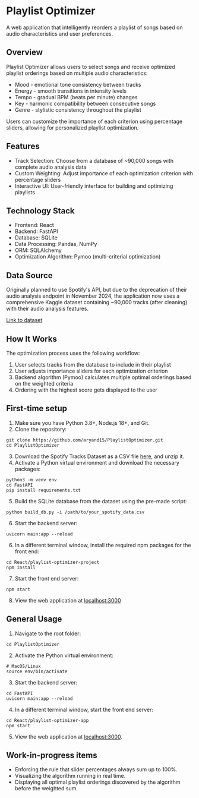 # Playlist Optimizer

A web application that intelligently reorders a playlist of songs based on audio characteristics and user preferences.

## Overview
Playlist Optimizer allows users to select songs and receive optimized playlist orderings based on multiple audio characteristics:

- Mood - emotional tone consistency between tracks
- Energy - smooth transitions in intensity levels
- Tempo - gradual BPM (beats per minute) changes
- Key - harmonic compatibility between consecutive songs
- Genre - stylistic consistency throughout the playlist

Users can customize the importance of each criterion using percentage sliders, allowing for personalized playlist optimization.

## Features
- Track Selection: Choose from a database of ~90,000 songs with complete audio analysis data
- Custom Weighting: Adjust importance of each optimization criterion with percentage sliders
- Interactive UI: User-friendly interface for building and optimizing playlists

## Technology Stack
- Frontend: React
- Backend: FastAPI
- Database: SQLite
- Data Processing: Pandas, NumPy
- ORM: SQLAlchemy
- Optimization Algorithm: Pymoo (multi-criterial optimization)

## Data Source
Originally planned to use Spotify's API, but due to the deprecation of their audio analysis endpoint in November 2024, the application now uses a comprehensive Kaggle dataset containing ~90,000 tracks (after cleaning) with their audio analysis features.

[Link to dataset](
https://www.kaggle.com/datasets/maharshipandya/-spotify-tracks-dataset)

## How It Works
The optimization process uses the following workflow:

1) User selects tracks from the database to include in their playlist
2) User adjusts importance sliders for each optimization criterion
3) Backend algorithm (Pymoo) calculates multiple optimal orderings based on the weighted criteria
4) Ordering with the highest score gets displayed to the user

## First-time setup
1) Make sure you have Python 3.8+, Node.js 18+, and Git.
2) Clone the repository:
```
git clone https://github.com/aryand15/PlaylistOptimizer.git
cd PlaylistOptimizer
```
3) Download the Spotify Tracks Dataset as a CSV file [here](https://www.kaggle.com/datasets/maharshipandya/-spotify-tracks-dataset), and unzip it.
4) Activate a Python virtual environment and download the necessary packages:
```
python3 -m venv env
cd FastAPI
pip install requirements.txt
```
5) Build the SQLite database from the dataset using the pre-made script:
```
python build_db.py -i /path/to/your_spotify_data.csv
```
6) Start the backend server:
```
uvicorn main:app --reload
```
6) In a different terminal window, install the required npm packages for the front end:
```
cd React/playlist-optimizer-project
npm install
```
7) Start the front end server:
```
npm start
```
8) View the web application at [localhost:3000](localhost:3000)

## General Usage
1) Navigate to the root folder:
```
cd PlaylistOptimizer
```
2) Activate the Python virtual environment:
```
# MacOS/Linux
source env/bin/activate
```
3) Start the backend server:
```
cd FastAPI
uvicorn main:app --reload
```
4) In a different terminal window, start the front end server:
```
cd React/playlist-optimizer-app
npm start
```
5) View the web application at [localhost:3000](localhost:3000).

## Work-in-progress items
- Enforcing the rule that slider percentages always sum up to 100%.
- Visualizing the algorithm running in real time.
- Displaying all optimal playlist orderings discovered by the algorithm before the weighted sum.

